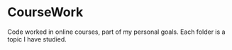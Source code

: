 # CourseWork
Code worked in online courses, part of my personal goals. Each folder is a topic I have studied.
